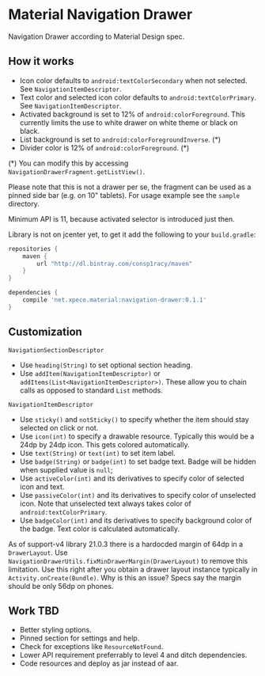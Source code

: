 Material Navigation Drawer
==========================

Navigation Drawer according to Material Design spec.

How it works
------------

 - Icon color defaults to `android:textColorSecondary` when not selected. See `NavigationItemDescriptor`.
 - Text color and selected icon color defaults to `android:textColorPrimary`. See `NavigationItemDescriptor`.
 - Activated background is set to 12% of `android:colorForeground`. This currently limits the use to white drawer on white theme or black on black.
 - List background is set to `android:colorForegroundInverse`. (*)
 - Divider color is 12% of `android:colorForeground`. (*)

(*) You can modify this by accessing `NavigationDrawerFragment.getListView()`.

Please note that this is not a drawer per se, the fragment can be used as a pinned side bar (e.g. on 10" tablets). For usage example see the `sample `directory.

Minimum API is 11, because activated selector is introduced just then.

Library is not on jcenter yet, to get it add the following to your `build.gradle`:
```groovy
repositories {
    maven {
        url "http://dl.bintray.com/consp1racy/maven"
    }
}

dependencies {
    compile 'net.xpece.material:navigation-drawer:0.1.1'
}
```
Customization
-------------

`NavigationSectionDescriptor`

 - Use `heading(String)` to set optional section heading.
 - Use `addItem(NavigationItemDescriptor)` or `addItems(List<NavigationItemDescriptor>)`. These allow you to chain calls as opposed to standard `List` methods.
 
`NavigationItemDescriptor`

- Use `sticky()` and `notSticky()` to specify whether the item should stay selected on click or not.
- Use `icon(int)` to specify a drawable resource. Typically this would be a 24dp by 24dp icon. This gets colored automatically.
- Use `text(String)` or `text(int)` to set item label.
- Use `badge(String)` or `badge(int)` to set badge text. Badge will be hidden when supplied value is `null`;
- Use `activeColor(int)` and its derivatives to specify color of selected icon and text.
- Use `passiveColor(int)` and its derivatives to specify color of unselected icon. Note that unselected text always takes color of `android:textColorPrimary`.
- Use `badgeColor(int)` and its derivatives to specify background color of the badge. Text color is calculated automatically.
 
As of support-v4 library 21.0.3 there is a hardocded margin of 64dp in a `DrawerLayout`. Use `NavigationDrawerUtils.fixMinDrawerMargin(DrawerLayout)` to remove this limitation. Use this right after you obtain a drawer layout instance typically in `Activity.onCreate(Bundle)`. Why is this an issue? Specs say the margin should be only 56dp on phones.

Work TBD
--------

 - Better styling options.
 - Pinned section for settings and help.
 - Check for exceptions like `ResourceNotFound`.
 - Lower API requirement preferrably to level 4 and ditch dependencies.
 - Code resources and deploy as jar instead of aar.
